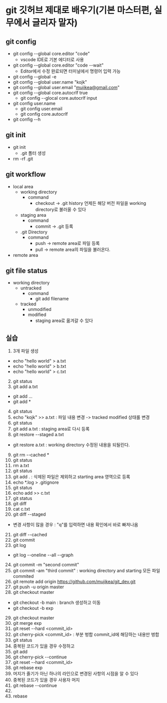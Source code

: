 # git 깃허브 제대로 배우기(기본 마스터편, 실무에서 글리자 말자)

## git config
* git config --global core.editor "code"
  * vscode IDE로 기본 에디터로 사용
* git config --global core.editor "code --wait"
  * Editor에서 수정 완료되면 터미널에서 명령어 입력 가능
* git config --global -e
* git config --global user.name "kojk"
* git config --global user.email "mujikea@gmail.com"
* git config --global core.autocrlf true
  * git config --glocal core.autocrlf input
* git config user.name
  * git config user.email
  * git config core.autocrlf
* git config --h
## git init
* git init 
  * .git 폴터 생성
* rm -rf .git
## git workflow 
* local area
  * working directory
    * command 
      * checkout -> .git history 언제든 해당 버전 파일을 working directory로 불러올 수 있다 
  * staging area
    * command 
      * commit -> .git 등록
  * .git Directory
    * command
      * push -> remote area로 파일 등록
      * pull -> remote area의 파일을 불러온다.
* remote area
## git file status
* working directory
  * untracked
    * command
      * git add filename
  * tracked
    * unmodified
    * modified
      * staging area로 옮겨갈 수 있다
## 실습
1. 3개 파일 생성
  * echo "hello world" > a.txt
  * echo "hello world" > b.txt
  * echo "hello world" > c.txt
2. git status
3. git add a.txt
  * git add <filename>...
  * git add *
4. git status
5. echo "kojk" >> a.txt : 파일 내용 변경 -> tracked modified 상태롤 변경
6. git status
7. git add a.txt : staging area로 다시 등록
8. git restore --staged a.txt
  * git restore a.txt : working directory 수정된 내용을 되될린다.
9.  git rm --cached *
10. git status
11. rm a.txt
12. git status
13. git add . : 삭제된 파일은 제외하고 starting area 영역으로 등록
14. echo *.log > .gitignore
15. git status
16. echo add >> c.txt
17. git status
18. git diff
19. cat c.txt
20. git diff --staged
  *  변경 사항이 많을 경우 : "q"를 입력하면 내용 확인에서 바로 빠져나옴
21. git diff --cached
22. git commit
23. git log
  * git log --oneline --all --graph
24. git commit -m "second commit"
25. git commit -am "third commit" : working directory and starting 모든 파일 commited
26. git remote add origin https://github.com/mujikea/git_dev.git
27. git push -u origin master
28. git checkout master
  * git checkout -b main : branch 생성하고 이동
  * git checkout -b exp
29. git checkout master
30. git merge exp
31. git reset --hard <commit_id>
32. git cherry-pick <commit_id> : 부분 벙합 commit_id에 해당하는 내용만 벙합
33. git status 
34. 중복된 코드가 있을 경우 수정하고
35. git add <filename>
36. git cherry-pick --continue
37. git reset --hard <commit_id>
38. git rebase exp
39. 머지가 줄기가 아닌 하나의 라인으로 변경된 사항의 시점을 알 수 있다
40. 중복된 코드가 있을 경우 사용자 머지
41. git rebase --continue
42. 
31. rebase

